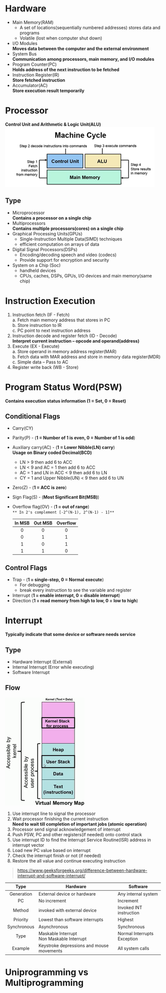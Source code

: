 # Hardware
- Main Memory(RAM)
  - A set of locations(sequentially numbered addresses) stores data and programs
  - Volatile (lost  when computer shut down)
- I/O Modules  
  **Moves data between the computer and the external environment**
- System Bus  
  **Communication among processors, main memory, and I/O modules**
- Program Counter(PC)  
  **Holds address of the next instruction to be fetched**
- Instruction Register(IR)  
  **Store fetched instruction**
- Accumulator(AC)  
  **Store execution result temporarily**

# Processor
**Control Unit and Arithmetic & Logic Unit(ALU)**  
![Machine Cycle](../Image/machine_cycle.png)
## Type
- Microprocessor  
  **Contains a processor on a single chip**
- Multiprocessors  
  **Contains multiple processors(cores) on a single chip**
- Graphical Processing Units(GPUs)
  - Single-Instruction Multiple Data(SIMD) techniques 
  - efficient computation on arrays of data
- Digital Signal Processors(DSPs)
  - Encoding/decoding speech and video (codecs)
  - Provide support for encryption and security
- System on a Chip (Soc)
  - handheld devices
  - CPUs, caches, DSPs, GPUs, I/O devices and main memory(same chip)

# Instruction Execution
1. Instruction fetch (IF - Fetch)  
  a. Fetch main memory address that stores in PC  
  b. Store instruction to IR  
  c. PC point to next instruction address
2. Instruction decode and register fetch (ID - Decode)  
**Interpret current instruction – opcode and operand(address)**
3. Execute (EX - Execute)  
  a. Store operand in memory address register(MAR)  
  b. Fetch data with MAR address and store in memory data register(MDR)  
  c. Simple data – Pass to AC
4. Register write back (WB - Store)

# Program Status Word(PSW)
**Contains execution status information (1 = Set, 0 = Reset)**
## Conditional Flags
- Carry(CY)
- Parity(P) - (**1 = Number of 1 is even, 0 = Number of 1 is odd**)
- Auxiliary carry(AC) - (**1 = Lower Nibble(LN) carry**)  
**Usage on Binary coded Decimal(BCD)**
  - LN > 9 then add 6 to ACC
  - LN < 9 and AC = 1 then add 6 to ACC
  - AC = 1 and LN in ACC < 9 then add 6 to LN
  - CY = 1 and Upper Nibble(UN) < 9 then add 6 to UN
- Zero(Z) - (**1 = ACC is zero**)
- Sign Flag(S) - (**Most Significant Bit(MSB)**)
- Overflow flag(OV) - (**1 = out of range**)  
`** In 2's complement [-2^(N-1), 2^(N-1) - 1]**`

  | In MSB | Out MSB | Overflow |
  | :---: | :---: | :---: |
  | 0 | 0 | 0 |
  | 0 | 1 | 1 |
  | 1 | 0 | 1 |
  | 1 | 1 | 0 |
## Control Flags
- Trap - (**1 = single-step, 0 = Normal execute**)
  - For debugging
  - break every instruction to see the variable and register
- Interrupt (**1 = enable interrupt, 0 = disable interrupt**)
- Direction (**1 = read memory from high to low, 0 = low to high**)

# Interrupt
**Typically indicate that some device or software needs service**
## Type
- Hardware Interrupt (External)
- Internal Interrupt (Error while executing)
- Software Interrupt
## Flow
![Memory Stack](../Image/memory_stack.png)  
1. Use interrupt line to signal the processor  
2. Wait processor finishing the current instruction  
  **Need to wait till completion of important jobs (atomic operation)**  
3. Processor send signal acknowledgement of interrupt  
4. Push PSW, PC and other registers(if needed) onto control stack  
5. Use interrupt ID to find the Interrupt Service Routine(ISR) address in interrupt vector  
6. Load new PC value based on interrupt  
7. Check the interrupt finish or not (if needed)  
8. Restore the all value and continue executing instruction
> https://www.geeksforgeeks.org/difference-between-hardware-interrupt-and-software-interrupt/

| Type | Hardware | Software |
| :---: | --- | --- |
| Generation | External device or hardware | Any internal system |
| PC | No increment | Increment |
| Method | invoked with external device | Invoked INT instruction |
| Priority | Lowest than software interrupts | Highest |
| Synchronous | Asynchronous | Synchronous |
| Type | Maskable Interrupt <br/> Non Maskable Interrupt | Normal Interrupts <br/> Exception |
| Example | Keystroke depressions and mouse movements | All system calls |

# Uniprogramming vs Multiprogramming
